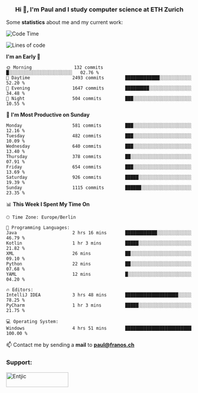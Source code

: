 <h3 align="center">Hi 👋, I'm Paul and I study computer science at ETH Zurich</h3>


Some **statistics** about me and my current work:

<!--START_SECTION:waka-->
![Code Time](http://img.shields.io/badge/Code%20Time-1%2C419%20hrs%2011%20mins-blue)

![Lines of code](https://img.shields.io/badge/From%20Hello%20World%20I%27ve%20Written-2.8%20million%20lines%20of%20code-blue)

**I'm an Early 🐤** 

```text
🌞 Morning                132 commits         █░░░░░░░░░░░░░░░░░░░░░░░░   02.76 % 
🌆 Daytime                2493 commits        █████████████░░░░░░░░░░░░   52.20 % 
🌃 Evening                1647 commits        █████████░░░░░░░░░░░░░░░░   34.48 % 
🌙 Night                  504 commits         ███░░░░░░░░░░░░░░░░░░░░░░   10.55 % 
```
📅 **I'm Most Productive on Sunday** 

```text
Monday                   581 commits         ███░░░░░░░░░░░░░░░░░░░░░░   12.16 % 
Tuesday                  482 commits         ███░░░░░░░░░░░░░░░░░░░░░░   10.09 % 
Wednesday                640 commits         ███░░░░░░░░░░░░░░░░░░░░░░   13.40 % 
Thursday                 378 commits         ██░░░░░░░░░░░░░░░░░░░░░░░   07.91 % 
Friday                   654 commits         ███░░░░░░░░░░░░░░░░░░░░░░   13.69 % 
Saturday                 926 commits         █████░░░░░░░░░░░░░░░░░░░░   19.39 % 
Sunday                   1115 commits        ██████░░░░░░░░░░░░░░░░░░░   23.35 % 
```


📊 **This Week I Spent My Time On** 

```text
🕑︎ Time Zone: Europe/Berlin

💬 Programming Languages: 
Java                     2 hrs 16 mins       ████████████░░░░░░░░░░░░░   46.79 % 
Kotlin                   1 hr 3 mins         █████░░░░░░░░░░░░░░░░░░░░   21.82 % 
XML                      26 mins             ██░░░░░░░░░░░░░░░░░░░░░░░   09.10 % 
Python                   22 mins             ██░░░░░░░░░░░░░░░░░░░░░░░   07.68 % 
YAML                     12 mins             █░░░░░░░░░░░░░░░░░░░░░░░░   04.20 % 

🔥 Editors: 
IntelliJ IDEA            3 hrs 48 mins       ████████████████████░░░░░   78.25 % 
PyCharm                  1 hr 3 mins         █████░░░░░░░░░░░░░░░░░░░░   21.75 % 

💻 Operating System: 
Windows                  4 hrs 51 mins       █████████████████████████   100.00 % 
```


<!--END_SECTION:waka-->

📫 Contact me by sending a **mail** to **paul@franos.ch**

<h3 align="left">Support:</h3>
<p><a href="https://ko-fi.com/Entjic"> <img align="left" src="https://cdn.ko-fi.com/cdn/kofi3.png?v=3" height="40" width="168" alt="Entjic" /></a></p>
